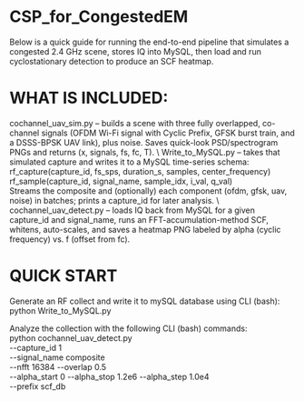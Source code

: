# CSP_for_CongestedEM
Below is a quick guide for running the end-to-end pipeline that simulates a congested 2.4 GHz scene, stores IQ into MySQL, then load and run cyclostationary detection to produce an SCF heatmap.

# WHAT IS INCLUDED: 
cochannel_uav_sim.py – builds a scene with three fully overlapped, co-channel signals (OFDM Wi-Fi signal with Cyclic Prefix, GFSK burst train, and a DSSS-BPSK UAV link), plus noise. Saves quick-look PSD/spectrogram PNGs and returns (x, signals, fs, fc, T). \\
Write_to_MySQL.py – takes that simulated capture and writes it to a MySQL time-series schema: \
rf_capture(capture_id, fs_sps, duration_s, samples, center_frequency) \
rf_sample(capture_id, signal_name, sample_idx, i_val, q_val) \
Streams the composite and (optionally) each component (ofdm, gfsk, uav, noise) in batches; prints a capture_id for later analysis. \\
cochannel_uav_detect.py – loads IQ back from MySQL for a given capture_id and signal_name, runs an FFT-accumulation-method SCF, whitens, auto-scales, and saves a heatmap PNG labeled by alpha (cyclic frequency) vs. f (offset from fc).

# QUICK START
Generate an RF collect and write it to mySQL database using CLI (bash): \
python Write_to_MySQL.py

Analyze the collection with the following CLI (bash) commands: \
python cochannel_uav_detect.py \
  --capture_id 1 \
  --signal_name composite \
  --nfft 16384 --overlap 0.5 \
  --alpha_start 0 --alpha_stop 1.2e6 --alpha_step 1.0e4 \
  --prefix scf_db
